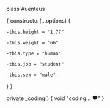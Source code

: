 class Auenteus 


   { constructor(...options) {
    
    -this.height = "1.77"
    
    -this.weight = "66"
    
    -this.type = "human"
    
    -this.job = "student"
    
    -this.sex = "male"
    
  }
}

   private _coding() {
   void "coding... ❤️"
   }
  
